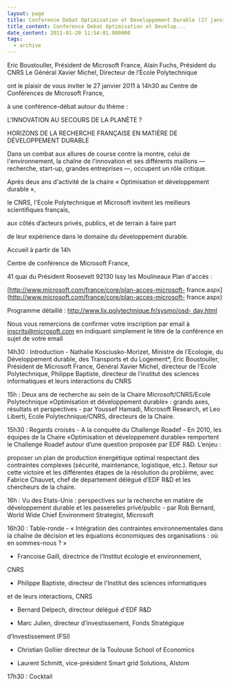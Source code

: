 ```yaml
---
layout: page
title: Conference Debat Optimisation et Developpement Durable (27 janvier, Microsoft)
title_content: Conference Debat Optimisation et Develop...
date_content: 2011-01-20 11:54:01.000000
tags:
  - archive
---
```

Eric Boustouller, Président de Microsoft France, Alain Fuchs, Président du
CNRS Le Général Xavier Michel, Directeur de l’Ecole Polytechnique





ont le plaisir de vous inviter le 27 janvier 2011 à 14h30 au Centre de
Conférences de Microsoft France,





à une conférence-débat autour du thème :





L'INNOVATION AU SECOURS DE LA PLANÈTE ?



HORIZONS DE LA RECHERCHE FRANÇAISE EN MATIÈRE DE DÉVELOPPEMENT DURABLE





Dans un combat aux allures de course contre la montre, celui de
l'environnement, la chaîne de l'innovation et ses différents maillons —
recherche, start-up, grandes entreprises —, occupent un rôle critique.



Après deux ans d'activité de la chaire « Optimisation et développement durable
»,





le CNRS, l'Ecole Polytechnique et Microsoft invitent les meilleurs
scientifiques français,





aux côtés d’acteurs privés, publics, et de terrain à faire part





de leur expérience dans le domaine du développement durable.





Accueil à partir de 14h



Centre de conférence de Microsoft France,



41 quai du Président Roosevelt 92130 Issy les Moulineaux Plan d'accès :



[http://www.microsoft.com/france/core/plan-acces-microsoft-
france.aspx](http://www.microsoft.com/france/core/plan-acces-microsoft-
france.aspx)





Programme détaillé : [http://www.lix.polytechnique.fr/sysmo/osd-
day.html](http://www.lix.polytechnique.fr/sysmo/osd-day.html)





Nous vous remercions de confirmer votre inscription par email à
[inscrits@microsoft.com](mailto:inscrits@microsoft.com) en indiquant
simplement le titre de la conférence en sujet de votre email





14h30 : Introduction - Nathalie Kosciusko-Morizet, Ministre de l’Ecologie, du
Développement durable, des Transports et du Logement*, Eric Boustouller,
Président de Microsoft France, Général Xavier Michel, directeur de l’Ecole
Polytechnique, Philippe Baptiste, directeur de l’institut des sciences
informatiques et leurs interactions du CNRS





15h : Deux ans de recherche au sein de la Chaire Microsoft/CNRS/Ecole
Polytechnique «Optimisation et développement durable» : grands axes, résultats
et perspectives - par Youssef Hamadi, Microsoft Research, et Leo Liberti,
Ecole Polytechnique/CNRS, directeurs de la Chaire.





15h30 : Regards croisés - A la conquête du Challenge Roadef - En 2010, les
équipes de la Chaire «Optimisation et développement durable» remportent le
Challenge Roadef autour d’une question proposée par EDF R&D. L’enjeu :



proposer un plan de production énergétique optimal respectant des contraintes
complexes (sécurité, maintenance, logistique, etc.). Retour sur cette victoire
et les différentes étapes de la résolution du problème, avec Fabrice Chauvet,
chef de département délégué d’EDF R&D et les chercheurs de la chaire.





16h : Vu des Etats-Unis : perspectives sur la recherche en matière de
développement durable et les passerelles privé/public - par Rob Bernard, World
Wide Chief Environment Strategist, Microsoft





16h30 : Table-ronde - « Intégration des contraintes environnementales dans la
chaîne de décision et les équations économiques des organisations : où en
sommes-nous ? »





* Francoise Gaill, directrice de l’Institut écologie et environnement,



CNRS



* Philippe Baptiste, directeur de l'Institut des sciences informatiques



et de leurs interactions, CNRS



* Bernard Delpech, directeur délégué d'EDF R&D



* Marc Julien, directeur d’investissement, Fonds Stratégique



d’Investissement (FSI)



* Christian Gollier directeur de la Toulouse School of Economics



* Laurent Schmitt, vice-président Smart grid Solutions, Alstom





17h30 : Cocktail

